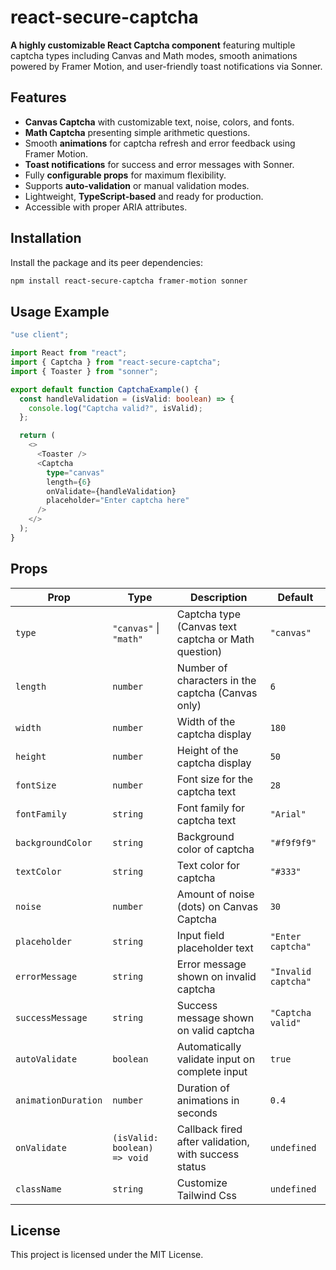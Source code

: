 # react-secure-captcha

**A highly customizable React Captcha component** featuring multiple captcha types including Canvas and Math modes, smooth animations powered by Framer Motion, and user-friendly toast notifications via Sonner.

## Features

- **Canvas Captcha** with customizable text, noise, colors, and fonts.
- **Math Captcha** presenting simple arithmetic questions.
- Smooth **animations** for captcha refresh and error feedback using Framer Motion.
- **Toast notifications** for success and error messages with Sonner.
- Fully **configurable props** for maximum flexibility.
- Supports **auto-validation** or manual validation modes.
- Lightweight, **TypeScript-based** and ready for production.
- Accessible with proper ARIA attributes.

## Installation

Install the package and its peer dependencies:

```bash
npm install react-secure-captcha framer-motion sonner
```

## Usage Example

```ts
"use client";

import React from "react";
import { Captcha } from "react-secure-captcha";
import { Toaster } from "sonner";

export default function CaptchaExample() {
  const handleValidation = (isValid: boolean) => {
    console.log("Captcha valid?", isValid);
  };

  return (
    <>
      <Toaster />
      <Captcha
        type="canvas"
        length={6}
        onValidate={handleValidation}
        placeholder="Enter captcha here"
      />
    </>
  );
}
```

## Props

| Prop                | Type                         | Description                                          | Default             |
| ------------------- | ---------------------------- | ---------------------------------------------------- | ------------------- |
| `type`              | `"canvas"` \| `"math"`       | Captcha type (Canvas text captcha or Math question)  | `"canvas"`          |
| `length`            | `number`                     | Number of characters in the captcha (Canvas only)    | `6`                 |
| `width`             | `number`                     | Width of the captcha display                         | `180`               |
| `height`            | `number`                     | Height of the captcha display                        | `50`                |
| `fontSize`          | `number`                     | Font size for the captcha text                       | `28`                |
| `fontFamily`        | `string`                     | Font family for captcha text                         | `"Arial"`           |
| `backgroundColor`   | `string`                     | Background color of captcha                          | `"#f9f9f9"`         |
| `textColor`         | `string`                     | Text color for captcha                               | `"#333"`            |
| `noise`             | `number`                     | Amount of noise (dots) on Canvas Captcha             | `30`                |
| `placeholder`       | `string`                     | Input field placeholder text                         | `"Enter captcha"`   |
| `errorMessage`      | `string`                     | Error message shown on invalid captcha               | `"Invalid captcha"` |
| `successMessage`    | `string`                     | Success message shown on valid captcha               | `"Captcha valid"`   |
| `autoValidate`      | `boolean`                    | Automatically validate input on complete input       | `true`              |
| `animationDuration` | `number`                     | Duration of animations in seconds                    | `0.4`               |
| `onValidate`        | `(isValid: boolean) => void` | Callback fired after validation, with success status | `undefined`         |
| `className`         | `string`                     | Customize Tailwind Css                               | `undefined`         |

## License

This project is licensed under the MIT License.
